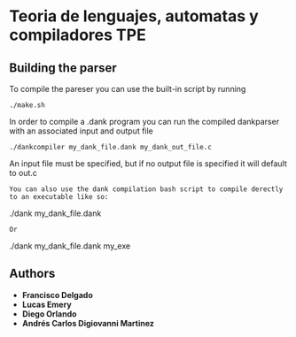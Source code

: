 # Teoria de lenguajes, automatas y compiladores TPE
## Building the parser
To compile the pareser you can use the built-in script by running
```
./make.sh
```
In order to compile a .dank program you can run the compiled dankparser with an associated input and output file
```
./dankcompiler my_dank_file.dank my_dank_out_file.c 
```
An input file must be specified, but if no output file is specified it will default to out.c
```
You can also use the dank compilation bash script to compile derectly to an executable like so:
```
./dank my_dank_file.dank
```
Or
```
./dank my_dank_file.dank my_exe


## Authors

* **Francisco Delgado**
* **Lucas Emery**
* **Diego Orlando**
* **Andrés Carlos Digiovanni Martinez**